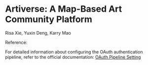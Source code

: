 # Artiverse: A Map-Based Art Community Platform

Risa Xie, Yuxin Deng, Karry Mao


Reference:

For detailed information about configuring the OAuth authentication pipeline, refer to the official documentation:
[OAuth Pipeline Setting](https://python-social-auth.readthedocs.io/en/latest/pipeline.html)
